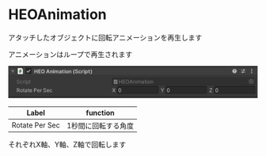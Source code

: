 # HEOAnimation
アタッチしたオブジェクトに回転アニメーションを再生します

アニメーションはループで再生されます

![HEOAnimation](img/HEOAnimation.png)

| Label | function |
| ---- | ---- | 
| Rotate Per Sec |1秒間に回転する角度 |

それぞれX軸、Y軸、Z軸で回転します